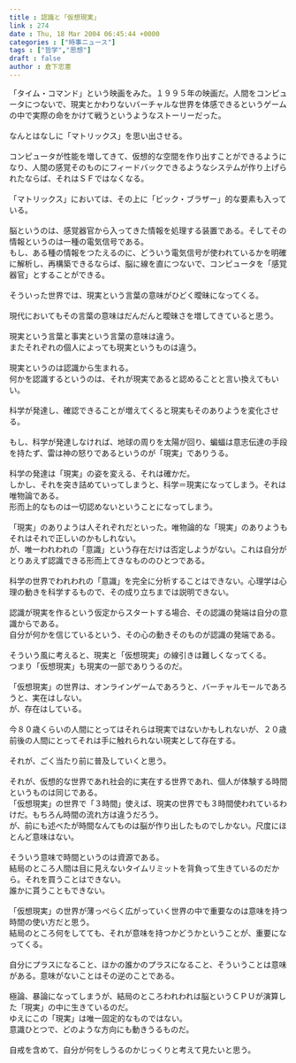 ```yaml
---
title : 認識と「仮想現実」
link : 274
date : Thu, 18 Mar 2004 06:45:44 +0000
categories : ["時事ニュース"]
tags : ["哲学","思想"]
draft : false
author : 倉下忠憲
---
```


「タイム・コマンド」という映画をみた。１９９５年の映画だ。人間をコンピュータにつないで、現実とかわりないバーチャルな世界を体感できるというゲームの中で実際の命をかけて戦うというようなストーリーだった。<BR><BR>なんとはなしに「マトリックス」を思い出させる。<BR><BR>コンピュータが性能を増してきて、仮想的な空間を作り出すことができるようになり、人間の感覚そのものにフィードバックできるようなシステムが作り上げられたならば、それはＳＦではなくなる。<BR><BR>「マトリックス」においては、その上に「ビック・ブラザー」的な要素も入っている。<BR><BR>脳というのは、感覚器官から入ってきた情報を処理する装置である。そしてその情報というのは一種の電気信号である。<BR>もし、ある種の情報をつたえるのに、どういう電気信号が使われているかを明確に解析し、再構築できるならば、脳に線を直につないで、コンピュータを「感覚器官」とすることができる。<BR><BR>そういった世界では、現実という言葉の意味がひどく曖昧になってくる。<BR><BR>現代においてもその言葉の意味はだんだんと曖昧さを増してきていると思う。<BR><BR>現実という言葉と事実という言葉の意味は違う。<BR>またそれぞれの個人によっても現実というものは違う。<BR><BR>現実というのは認識から生まれる。<BR>何かを認識するというのは、それが現実であると認めることと言い換えてもいい。<BR><BR>科学が発達し、確認できることが増えてくると現実もそのありようを変化させる。<BR><BR>もし、科学が発達しなければ、地球の周りを太陽が回り、蝙蝠は意志伝達の手段を持たず、雷は神の怒りであるというのが「現実」でありうる。<BR><BR>科学の発達は「現実」の姿を変える、それは確かだ。<BR>しかし、それを突き詰めていってしまうと、科学＝現実になってしまう。それは唯物論である。<BR>形而上的なものは一切認めないということになってしまう。<BR><BR>「現実」のありようは人それぞれだといった。唯物論的な「現実」のありようもそれはそれで正しいのかもしれない。<BR>が、唯一われわれの「意識」という存在だけは否定しようがない。これは自分がとりあえず認識できる形而上てきなもののひとつである。<BR><BR>科学の世界でわれわれの「意識」を完全に分析することはできない。心理学は心理の動きを科学するもので、その成り立ちまでは説明できない。<BR><BR>認識が現実を作るという仮定からスタートする場合、その認識の発端は自分の意識からである。<BR>自分が何かを信じているという、その心の動きそのものが認識の発端である。<BR><BR>そういう風に考えると、現実と「仮想現実」の線引きは難しくなってくる。<BR>つまり「仮想現実」も現実の一部でありうるのだ。<BR><BR>「仮想現実」の世界は、オンラインゲームであろうと、バーチャルモールであろうと、実在はしない。<BR>が、存在はしている。<BR><BR>今８０歳くらいの人間にとってはそれらは現実ではないかもしれないが、２０歳前後の人間にとってそれは手に触れられない現実として存在する。<BR><BR>それが、ごく当たり前に普及していくと思う。<BR><BR>それが、仮想的な世界であれ社会的に実在する世界であれ、個人が体験する時間というものは同じである。<BR>「仮想現実」の世界で「３時間」使えば、現実の世界でも３時間使われているわけだ。もちろん時間の流れ方は違うだろう。<BR>が、前にも述べたが時間なんてものは脳が作り出したものでしかない。尺度にほとんど意味はない。<BR><BR>そういう意味で時間というのは資源である。<BR>結局のところ人間は目に見えないタイムリミットを背負って生きているのだから。それを買うことはできない。<BR>誰かに貰うこともできない。<BR><BR>「仮想現実」の世界が薄っぺらく広がっていく世界の中で重要なのは意味を持つ時間の使い方だと思う。<BR>結局のところ何をしてても、それが意味を持つかどうかということが、重要になってくる。<BR><BR>自分にプラスになること、ほかの誰かのプラスになること、そういうことは意味がある。意味がないことはその逆のことである。<BR><BR>極論、暴論になってしまうが、結局のところわれわれは脳というＣＰＵが演算した「現実」の中に生きているのだ。<BR>ゆえにこの「現実」は唯一固定的なものではない。<BR>意識ひとつで、どのような方向にも動きうるものだ。<BR><BR>自戒を含めて、自分が何をしうるのかじっくりと考えて見たいと思う。<BR><br><br>
